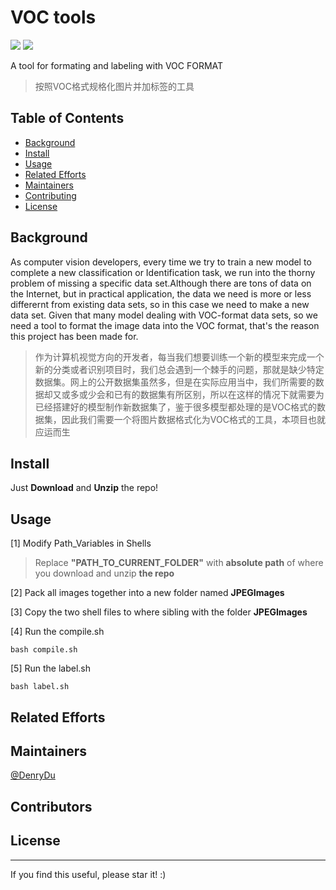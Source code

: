 # VOC tools 
![](https://img.shields.io/badge/language-python-green.svg)  ![](https://img.shields.io/badge/VOC_TOOL-v1.0.0-519dd9.svg)

A tool for formating and labeling with VOC FORMAT        
> 按照VOC格式规格化图片并加标签的工具
## Table of Contents
- [Background](#background)
- [Install](#install)
- [Usage](#usage)
- [Related Efforts](#related-efforts)
- [Maintainers](#maintainers)
- [Contributing](#contributing)
- [License](#license)

## Background
As computer vision developers, every time we try to train a new model to complete a new classification or Identification task, we run into the thorny problem of missing a specific data set.Although there are tons of data on the Internet, but in practical application, the data we need is more or less differernt from existing data sets, so in this case we need to make a new data set. Given that many model dealing with VOC-format data sets, so we need a tool to format the image data into the VOC format, that's the reason this project has been made for.
> 作为计算机视觉方向的开发者，每当我们想要训练一个新的模型来完成一个新的分类或者识别项目时，我们总会遇到一个棘手的问题，那就是缺少特定数据集。网上的公开数据集虽然多，但是在实际应用当中，我们所需要的数据却又或多或少会和已有的数据集有所区别，所以在这样的情况下就需要为已经搭建好的模型制作新数据集了，鉴于很多模型都处理的是VOC格式的数据集，因此我们需要一个将图片数据格式化为VOC格式的工具，本项目也就应运而生
## Install
Just **Download** and **Unzip** the repo!

## Usage
[1] Modify Path_Variables in Shells      

> Replace **"PATH_TO_CURRENT_FOLDER"** with **absolute path** of where you download and unzip **the repo**

[2] Pack all images together into a new folder named **JPEGImages**    

[3] Copy the two shell files to where sibling with the folder **JPEGImages** 

[4] Run the compile.sh         
```
bash compile.sh
```
[5] Run the label.sh    
``` 
bash label.sh
```

## Related Efforts
## Maintainers
[@DenryDu](https://github.com/DenryDu)
## Contributors
## License

***
If you find this useful, please star it! :)
